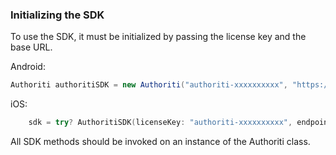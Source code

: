 ### Initializing the SDK

To use the SDK, it must be initialized by passing the license key and the base URL.

Android:

```java
Authoriti authoritiSDK = new Authoriti("authoriti-xxxxxxxxxx", "https://api.authoriti.net")
```

iOS:

```Swift
    sdk = try? AuthoritiSDK(licenseKey: "authoriti-xxxxxxxxxx", endpoint: "https://api.authoriti.net")
```

All SDK methods should be invoked on an instance of the Authoriti class.
